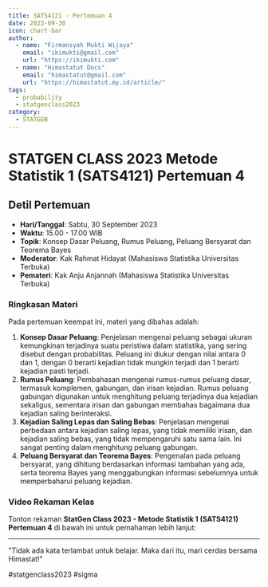 ```yaml
--- 
title: SATS4121 - Pertemuan 4
date: 2023-09-30
icon: chart-bar
author:
  - name: "Firmansyah Mukti Wijaya"
    email: "ikimukti@gmail.com"
    url: "https://ikimukti.com"
  - name: "Himastatut Docs"
    email: "himastatut@gmail.com"
    url: "https://himastatut.my.id/article/"
tags:
  - probability
  - statgenclass2023
category: 
  - STATGEN
--- 
```


# STATGEN CLASS 2023 Metode Statistik 1 (SATS4121) Pertemuan 4

## Detil Pertemuan

- **Hari/Tanggal**: Sabtu, 30 September 2023
- **Waktu**: 15.00 - 17.00 WIB
- **Topik**: Konsep Dasar Peluang, Rumus Peluang, Peluang Bersyarat dan Teorema Bayes
- **Moderator**: Kak Rahmat Hidayat (Mahasiswa Statistika Universitas Terbuka)
- **Pemateri**: Kak Anju Anjannah (Mahasiswa Statistika Universitas Terbuka)

### Ringkasan Materi
Pada pertemuan keempat ini, materi yang dibahas adalah:
1. **Konsep Dasar Peluang**: Penjelasan mengenai peluang sebagai ukuran kemungkinan terjadinya suatu peristiwa dalam statistika, yang sering disebut dengan probabilitas. Peluang ini diukur dengan nilai antara 0 dan 1, dengan 0 berarti kejadian tidak mungkin terjadi dan 1 berarti kejadian pasti terjadi.
2. **Rumus Peluang**: Pembahasan mengenai rumus-rumus peluang dasar, termasuk komplemen, gabungan, dan irisan kejadian. Rumus peluang gabungan digunakan untuk menghitung peluang terjadinya dua kejadian sekaligus, sementara irisan dan gabungan membahas bagaimana dua kejadian saling berinteraksi.
3. **Kejadian Saling Lepas dan Saling Bebas**: Penjelasan mengenai perbedaan antara kejadian saling lepas, yang tidak memiliki irisan, dan kejadian saling bebas, yang tidak mempengaruhi satu sama lain. Ini sangat penting dalam menghitung peluang gabungan.
4. **Peluang Bersyarat dan Teorema Bayes**: Pengenalan pada peluang bersyarat, yang dihitung berdasarkan informasi tambahan yang ada, serta teorema Bayes yang menggabungkan informasi sebelumnya untuk memperbaharui peluang kejadian.

### Video Rekaman Kelas
Tonton rekaman **StatGen Class 2023 - Metode Statistik 1 (SATS4121) Pertemuan 4** di bawah ini untuk pemahaman lebih lanjut:

<VidStack
  src="youtube/QpT5WdqIrrQ"
  title="StatGen Class 2023 - Metode Statistik 1 (SATS4121) Pertemuan 4"
/>

--- 

"Tidak ada kata terlambat untuk belajar. Maka dari itu, mari cerdas bersama Himastat!"

#statgenclass2023 #sigma
